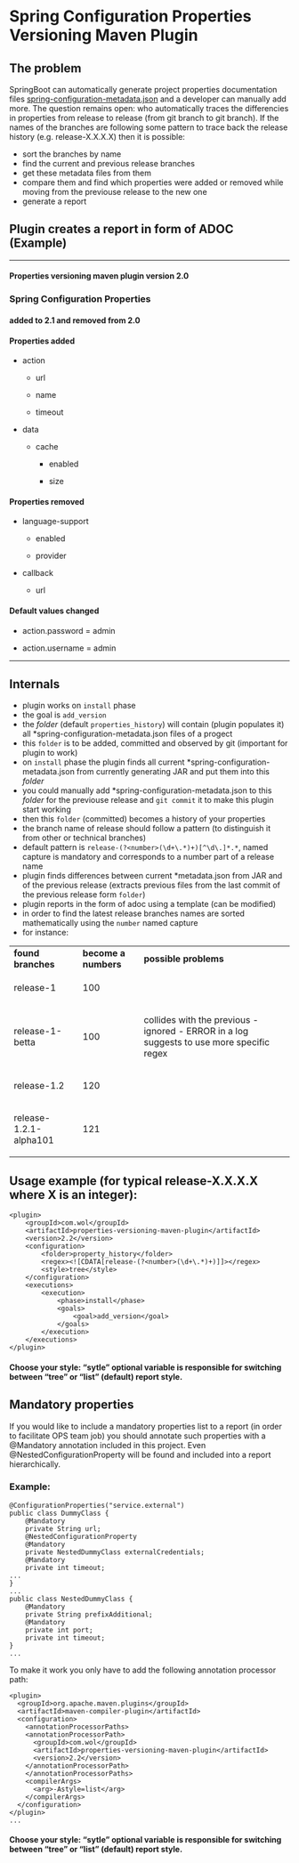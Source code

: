 # Spring Configuration Properties Versioning Maven Plugin


## The problem
SpringBoot can automatically generate project properties documentation files
[spring-configuration-metadata.json](https://docs.spring.io/spring-boot/docs/current/reference/html/configuration-metadata.html)
and a developer can manually add more.
The question remains open: who automatically traces the differencies in properties from release to release (from git branch to git branch).
If the names of the branches are following some pattern to trace back the release history (e.g. release-X.X.X.X) then it is possible:
- sort the branches by name
- find the current and previous release branches
- get these metadata files from them
- compare them and find which properties were added or removed while moving from the previouse release to the new one
- generate a report

## Plugin creates a report in form of ADOC (Example)

---

#### Properties versioning maven plugin version 2.0
### Spring Configuration Properties

#### added to 2.1 and removed from 2.0


<h4>Properties added</h4>
<div>
<div>
<ul>
<li>
<p>action</p>
<div>
<ul>
<li>
<p>url</p>
</li>
<li>
<p>name</p>
</li>
<li>
<p>timeout</p>
</li>
</ul>
</div>
</li>
<li>
<p>data</p>
<div>
<ul>
<li>
<p>cache</p>
<div>
<ul>
<li>
<p>enabled</p>
</li>
<li>
<p>size</p>
</li>
</ul>
</div>
</li>
</ul>
</div>
</li>
</ul>
<h4>Properties removed</h4>
<ul>
<li>
<p>language-support</p>
<div>
<ul>
<li>
<p>enabled</p>
</li>
<li>
<p>provider</p>
</li>
</ul>
</div>
</li>
<li>
<p>callback</p>
<div>
<ul>
<li>
<p>url</p>
</li>
</ul>
</div>
</li>
</ul>
</div>
<h4>Default values changed</h4>
<ul>
<li>
<p>action.password = admin</p>
</li>
<li>
<p>action.username = admin</p>
</li>
</ul>


---
	
## Internals
- plugin works on `install` phase
- the goal is `add_version`
- the *folder* (default `properties_history`) will contain (plugin populates it) all *spring-configuration-metadata.json files of a progect
- this `folder` is to be added, committed and observed by git (important for plugin to work)
- on `install` phase the plugin finds all current *spring-configuration-metadata.json from currently generating JAR and put them into this *folder*
- you could manually add *spring-configuration-metadata.json to this *folder* for the previouse release and `git commit` it to make this plugin start working
- then this `folder` (committed) becomes a history of your properties
- the branch name of release should follow a pattern (to distinguish it from other or technical branches)
- default pattern is `release-(?<number>(\d+\.*)+)[^\d\.]*.*`, named capture is mandatory and corresponds to a number part of a release name
- plugin finds differences between current *metadata.json from JAR and of the previous release (extracts previous files from the last commit of the previous release form `folder`) 
- plugin reports in the form of adoc using a template (can be modified) 
- in order to find the latest release branches names are sorted mathematically using the `number` named capture
- for instance:
<table>
<tbody>
<tr>
<td><b>found branches</b></td>
<td><b>become a numbers</b></td>
<td><b>possible problems</b></td>
</tr>
<tr>
<td><p>release-1</p></td>
<td><p>100</p></td>
<td><p></p></td>
</tr>
<tr>
<td><p>release-1-betta</p></td>
<td><p>100</p></td>
<td><p>collides with the previous - ignored - ERROR in a log suggests to use more specific regex</p></td>
</tr>
<tr>
<td><p>release-1.2</p></td>
<td><p>120</p></td>
<td><p></p></td>
</tr>
<tr>
<td><p>release-1.2.1-alpha101</p></td>
<td><p>121</p></td>
<td><p></p></td>
</tr>
</tbody>
</table> 
  
## Usage example (for typical release-X.X.X.X where X is an integer):
```
<plugin>
    <groupId>com.wol</groupId>
    <artifactId>properties-versioning-maven-plugin</artifactId>
    <version>2.2</version>
    <configuration>
        <folder>property_history</folder>
        <regex><![CDATA[release-(?<number>(\d+\.*)+)]]></regex>
        <style>tree</style>
    </configuration>
    <executions>
        <execution>
            <phase>install</phase>
            <goals>
                <goal>add_version</goal>
            </goals>
        </execution>
    </executions>
</plugin>
```


#### Choose your style: “sytle” optional variable is responsible for switching between “tree” or “list” (default) report style.


## Mandatory properties

If you would like to include a mandatory properties list to a report (in order to facilitate OPS team job) you should annotate such properties with a @Mandatory annotation included in this project. Even @NestedConfigurationProperty will be found and included into a report hierarchically.

### Example:
```
@ConfigurationProperties("service.external")
public class DummyClass {
    @Mandatory
    private String url;
    @NestedConfigurationProperty
    @Mandatory
    private NestedDummyClass externalCredentials;
    @Mandatory
    private int timeout;
...
}
...
public class NestedDummyClass {
    @Mandatory
    private String prefixAdditional;
    @Mandatory
    private int port;
    private int timeout;
}
...
```

To make it work you only have to add the following annotation processor path:
```
<plugin>
  <groupId>org.apache.maven.plugins</groupId>
  <artifactId>maven-compiler-plugin</artifactId>
  <configuration>
    <annotationProcessorPaths>
    <annotationProcessorPath>
      <groupId>com.wol</groupId>
      <artifactId>properties-versioning-maven-plugin</artifactId>
      <version>2.2</version>
    </annotationProcessorPath>
    </annotationProcessorPaths>
    <compilerArgs>
      <arg>-Astyle=list</arg>
    </compilerArgs>
  </configuration>
</plugin>
...
```

#### Choose your style: “sytle” optional variable is responsible for switching between “tree” or “list” (default) report style.